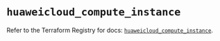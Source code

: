# `huaweicloud_compute_instance`

Refer to the Terraform Registry for docs: [`huaweicloud_compute_instance`](https://registry.terraform.io/providers/huaweicloud/huaweicloud/1.71.1/docs/resources/compute_instance).
